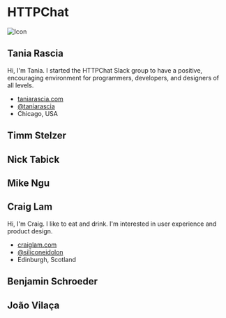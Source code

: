 # HTTPChat 
![Icon](https://raw.githubusercontent.com/httpchat/httpchat.github.io/master/images/http-small.png)

## Tania Rascia

Hi, I'm Tania. I started the HTTPChat Slack group to have a positive, encouraging environment for programmers, developers, and designers of all levels.  

- [taniarascia.com](https://www.taniarascia.com)
- [@taniarascia](https://twitter.com/taniarascia)
- Chicago, USA

## Timm Stelzer

## Nick Tabick

## Mike Ngu

## Craig Lam

Hi, I'm Craig. I like to eat and drink. I'm interested in user experience and product design. 

- [craiglam.com](https://www.craiglam.com)
- [@siliconeidolon](https://twitter.com/siliconeidolon)
- Edinburgh, Scotland

## Benjamin Schroeder

## João Vilaça
